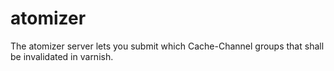 atomizer
========

The atomizer server lets you submit which Cache-Channel groups that shall be invalidated in varnish.
